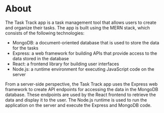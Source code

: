 # About

The Task Track app is a task management tool that allows users to create and organize their tasks. The app is built using the MERN stack, which consists of the following technologies:

- MongoDB: a document-oriented database that is used to store the data for the tasks
- Express: a web framework for building APIs that provide access to the data stored in the database
- React: a frontend library for building user interfaces
- Node.js: a runtime environment for executing JavaScript code on the server

From a server-side perspective, the Task Track app uses the Express web framework to create API endpoints for accessing the data in the MongoDB database. These endpoints are used by the React frontend to retrieve the data and display it to the user. The Node.js runtime is used to run the application on the server and execute the Express and MongoDB code.

